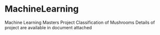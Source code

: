 # MachineLearning
Machine Learning Masters Project
Classification of Mushrooms
Details of project are available in document attached
